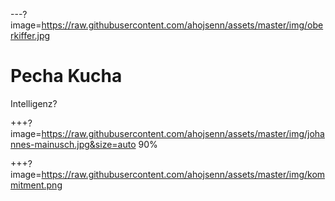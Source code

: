---?image=https://raw.githubusercontent.com/ahojsenn/assets/master/img/oberkiffer.jpg
# Pecha Kucha
<!-- .element: style="font-size: 3em; color: orange"-->
Intelligenz?
<!-- .element: style="font-size: 2em; color: orange"-->

+++?image=https://raw.githubusercontent.com/ahojsenn/assets/master/img/johannes-mainusch.jpg&size=auto 90%



+++?image=https://raw.githubusercontent.com/ahojsenn/assets/master/img/kommitment.png
